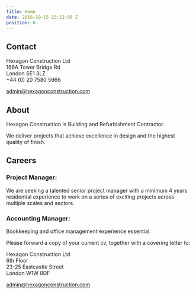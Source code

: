 ```yaml
---
title: Home
date: 2016-10-15 23:13:00 Z
position: 0
---
```


## Contact

Hexagon Construction Ltd<br/>
166A Tower Bridge Rd <br/>
London SE1 3LZ<br/>
+44 (0) 20 7580 5966

[admin@hexagonconstruction.com](mailto:admin@hexagonconstruction.com)

## About

Hexagon Construction is Building and Refurbishment Contractor.

We deliver projects that achieve excellence in design and the highest quality of finish.

## Careers

### Project Manager:
We are seeking a talented senior project manager with a minimum 4 years residential experience to work on a series of exciting projects across multiple scales and sectors.

### Accounting Manager:
Bookkeeping and office management experience essential.

Please forward a copy of your current cv, together with a covering letter to:

Hexagon Construction Ltd <br/>
6th Floor <br/>
23-25 Eastcastle Street <br/>
London W1W 8DF

[admin@hexagonconstruction.com](mailto:admin@hexagonconstruction.com)
